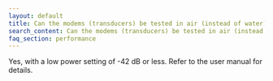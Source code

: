 ```yaml
---
layout: default
title: Can the modems (transducers) be tested in air (instead of water)? 
search_content: Can the modems (transducers) be tested in air (instead of water)? 
faq_section: performance
---
```


Yes, with a low power setting of -42 dB or less. Refer to the user manual for details.